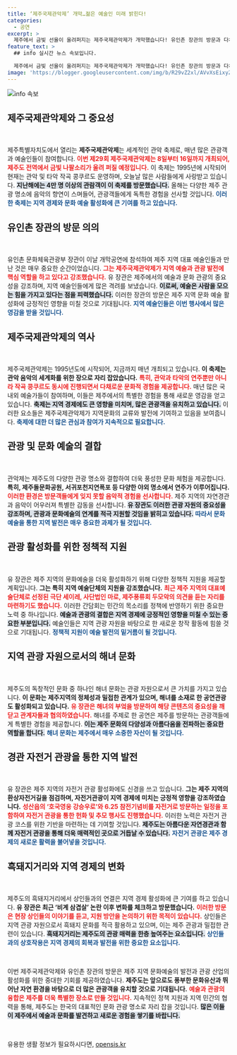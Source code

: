 ```yaml
---
title: ‘제주국제관악제’ 개막…젊은 예술인 미래 밝힌다!
categories:
  - 공연
excerpt: >
  제주에서 금빛 선율이 울려퍼지는 제주국제관악제가 개막했습니다! 유인촌 장관의 방문과 다채로운 공연, 그리고 제주 지역의 문화예술 활성화를 위한 노력이 이어집니다. 놓치지 마세요!
feature_text: >
  ## info 실시간 뉴스 속보입니다.

  제주에서 금빛 선율이 울려퍼지는 제주국제관악제가 개막했습니다! 유인촌 장관의 방문과 다채로운 공연, 그리고 제주 지역의 문화예술 활성화를 위한 노력이 이어집니다. 놓치지 마세요!
image: 'https://blogger.googleusercontent.com/img/b/R29vZ2xl/AVvXsEixyZcFfHzMRdzZMjFBmAUKJYCLCGyLL1o632UiGVXcaFdKo_bkvkuCioo0uUKlGfBVcT3P84aROyZIXSBEx3Aw5nCQ3pTgDom1WDC4m8eifvWiAmWEEVb4x6G_l8C0QH225ldMjyaFvpxGEBGNO37VmDTDMHGhJPq73UglMfDca1-0aw/s1600/blogspot.png'
---
```


<p><img src="https://blogger.googleusercontent.com/img/b/R29vZ2xl/AVvXsEixyZcFfHzMRdzZMjFBmAUKJYCLCGyLL1o632UiGVXcaFdKo_bkvkuCioo0uUKlGfBVcT3P84aROyZIXSBEx3Aw5nCQ3pTgDom1WDC4m8eifvWiAmWEEVb4x6G_l8C0QH225ldMjyaFvpxGEBGNO37VmDTDMHGhJPq73UglMfDca1-0aw/s1600/blogspot.png" alt="info 속보" /></p>

<h2 data-ke-size="size26">제주국제관악제와 그 중요성</h2>

<p data-ke-size="size16">&nbsp;</p>

<p>제주특별자치도에서 열리는 <b>제주국제관악제</b>는 세계적인 관악 축제로, 매년 많은 관광객과 예술인들이 참여합니다. <b><span style="color: #ee2323;">이번 제29회 제주국제관악제는 8일부터 16일까지 개최되어, 제주도 전역에서 금빛 나팔소리가 울려 퍼질 예정입니다.</span></b> 이 축제는 1995년에 시작되어 현재는 관악 및 타악 작곡 콩쿠르도 운영하며, 오늘날 많은 사람들에게 사랑받고 있습니다. <b><span style="background-color: #21538527;">지난해에는 4만 명 이상의 관람객이 이 축제를 방문했습니다.</span></b> 올해는 다양한 제주 관광 명소에 음악의 향연이 스며들어, 관광객들에게 독특한 경험을 선사할 것입니다. <b><span style="color: #1a5490;">이러한 축제는 지역 경제와 문화 예술 활성화에 큰 기여를 하고 있습니다.</span></b></p>

<h2 data-ke-size="size26">유인촌 장관의 방문 의의</h2>

<p data-ke-size="size16">&nbsp;</p>

<p>유인촌 문화체육관광부 장관이 이날 개막공연에 참석하여 제주 지역 대표 예술인들과 만난 것은 매우 중요한 순간이었습니다. <b><span style="color: #ee2323;">그는 제주국제관악제가 지역 예술과 관광 발전에 핵심 역할을 하고 있다고 강조했습니다.</span></b> 유 장관은 제주에서의 예술과 문화 관광의 중요성을 강조하며, 지역 예술인들에게 많은 격려를 보냈습니다. <b><span style="background-color: #21538527;">이로써, 예술은 사람을 모으는 힘을 가지고 있다는 점을 피력했습니다.</span></b> 이러한 장관의 방문은 제주 지역 문화 예술 활성화에 긍정적인 영향을 미칠 것으로 기대됩니다. <b><span style="color: #1a5490;">지역 예술인들은 이번 행사에서 많은 영감을 받을 것입니다.</span></b></p>

<h2 data-ke-size="size26">제주국제관악제의 역사</h2>

<p data-ke-size="size16">&nbsp;</p>

<p>제주국제관악제는 1995년도에 시작되어, 지금까지 매년 개최되고 있습니다. <b>이 축제는 관악 음악의 세계화를 위한 장으로 자리 잡았습니다.</b> <b><span style="color: #ee2323;">특히, 관악과 타악의 연주뿐만 아니라 작곡 콩쿠르도 동시에 진행되면서 다채로운 문화적 경험을 제공합니다.</span></b> 매년 많은 국내외 예술가들이 참여하며, 이들은 제주에서의 특별한 경험을 통해 새로운 영감을 얻고 있습니다. <b><span style="background-color: #21538527;">축제는 지역 경제에도 큰 영향을 미치며, 많은 관광객을 유치하고 있습니다.</span></b> 이러한 요소들은 제주국제관악제가 지역문화의 교류와 발전에 기여하고 있음을 보여줍니다. <b><span style="color: #1a5490;">축제에 대한 더 많은 관심과 참여가 지속적으로 필요합니다.</span></b></p>

<h2 data-ke-size="size26">관광 및 문화 예술의 결합</h2>

<p data-ke-size="size16">&nbsp;</p>

<p>관악제는 제주도의 다양한 관광 명소와 결합하여 더욱 풍성한 문화 체험을 제공합니다. <b>특히, 제주돌문화공원, 서귀포천지연폭포 등 다양한 야외 명소에서 연주가 이루어집니다.</b> <b><span style="color: #ee2323;">이러한 환경은 방문객들에게 잊지 못할 음악적 경험을 선사합니다.</span></b> 제주 지역의 자연경관과 음악이 어우러져 특별한 감동을 선사합니다. <b><span style="background-color: #21538527;">유 장관도 이러한 관광 자원의 중요성을 강조하며, 관광과 문화예술의 연계를 적극 지원할 것임을 밝히고 있습니다.</span></b> <b><span style="color: #1a5490;">따라서 문화예술을 통한 지역 발전은 매우 중요한 과제가 될 것입니다.</span></b></p>

<h2 data-ke-size="size26">관광 활성화를 위한 정책적 지원</h2>

<p data-ke-size="size16">&nbsp;</p>

<p>유 장관은 제주 지역의 문화예술을 더욱 활성화하기 위해 다양한 정책적 지원을 제공할 계획입니다. <b>그는 특히 지역 예술단체의 지원을 강조했습니다.</b> <b><span style="color: #ee2323;">최근 제주 지역의 대표예술단체로 선정된 극단 세이레, 사단법인 마로, 제주풍류회 두모악의 의견을 듣는 자리를 마련하기도 했습니다.</span></b> 이러한 간담회는 민간의 목소리를 정책에 반영하기 위한 중요한 노력 중 하나입니다. <b><span style="background-color: #21538527;">예술과 관광의 결합은 지역 경제에 긍정적인 영향을 미칠 수 있는 중요한 부분입니다.</span></b> 예술인들은 지역 관광 자원을 바탕으로 한 새로운 창작 활동에 힘쓸 것으로 기대됩니다. <b><span style="color: #1a5490;">정책적 지원이 예술 발전의 밑거름이 될 것입니다.</span></b></p>

<h2 data-ke-size="size26">지역 관광 자원으로서의 해녀 문화</h2>

<p data-ke-size="size16">&nbsp;</p>

<p>제주도의 독창적인 문화 중 하나인 해녀 문화는 관광 자원으로서 큰 가치를 가지고 있습니다. <b>이 문화는 제주지역의 정체성과 밀접한 관계가 있으며, 해녀를 소재로 한 공연관광도 활성화되고 있습니다.</b> <b><span style="color: #ee2323;">유 장관은 해녀의 부엌을 방문하여 해당 콘텐츠의 중요성을 깨닫고 관계자들과 협의하였습니다.</span></b> 해녀를 주제로 한 공연은 제주를 방문하는 관광객들에게 특별한 경험을 제공합니다. <b><span style="background-color: #21538527;">이는 제주 문화의 다양성과 아름다움을 전파하는 중요한 역할을 합니다.</span></b> <b><span style="color: #1a5490;">해녀 문화는 제주에서 매우 소중한 자산이 될 것입니다.</span></b></p>

<h2 data-ke-size="size26">경관 자전거 관광을 통한 지역 발전</h2>

<p data-ke-size="size16">&nbsp;</p>

<p>유 장관은 제주 지역의 자전거 관광 활성화에도 신경을 쓰고 있습니다. <b>그는 제주 지역의 환상자전거길을 점검하며, 자전거관광이 지역 경제에 미치는 긍정적 영향을 강조하였습니다.</b> <b><span style="color: #ee2323;">성산읍의 ‘호국영웅 강승우로’와 6.25 참전기념비를 자전거로 방문하는 일정을 포함하여 자전거 관광을 통한 헌화 및 추모 행사도 진행했습니다.</span></b> 이러한 노력은 자전거 관광 코스를 위한 기반을 마련하는 데 기여할 것입니다. <b><span style="background-color: #21538527;">제주도는 아름다운 자연경관과 함께 자전거 관광을 통해 더욱 매력적인 곳으로 거듭날 수 있습니다.</span></b> <b><span style="color: #1a5490;">자전거 관광은 제주 경제의 새로운 활력을 불어넣을 것입니다.</span></b></p>

<h2 data-ke-size="size26">흑돼지거리와 지역 경제의 변화</h2>

<p data-ke-size="size16">&nbsp;</p>

<p>제주도의 흑돼지거리에서 상인들과의 연결은 지역 경제 활성화에 큰 기여를 하고 있습니다. <b>유 장관은 최근 ‘비계 삼겹살’ 논란 이후 변화를 체크하고 방문했습니다.</b> <b><span style="color: #ee2323;">이러한 방문은 현장 상인들의 이야기를 듣고, 지원 방안을 논의하기 위한 목적이 있습니다.</span></b> 상인들은 지역 관광 자원으로서 흑돼지 문화를 적극 활용하고 있으며, 이는 제주 관광과 밀접한 관련이 있습니다. <b><span style="background-color: #21538527;">흑돼지거리는 제주도의 관광 매력을 한층 높여주는 요소입니다.</span></b> <b><span style="color: #1a5490;">상인들과의 상호작용은 지역 경제의 회복과 발전을 위한 중요한 요소입니다.</span></b></p>

<p data-ke-size="size16">&nbsp;</p>

<p>이번 제주국제관악제와 유인촌 장관의 방문은 제주 지역 문화예술의 발전과 관광 산업의 활성화를 위한 중대한 기회를 제공하였습니다. <b>제주도는 앞으로도 풍부한 문화유산과 뛰어난 자연 환경을 바탕으로 더 많은 관광객을 유치할 것으로 기대됩니다.</b> <b><span style="color: #ee2323;">예술과 관광의 융합은 제주를 더욱 특별한 장소로 만들 것입니다.</span></b> 지속적인 정책 지원과 지역 민간의 협력을 통해, 제주도는 한국의 대표적인 문화 관광 명소로 자리 잡을 것입니다. <b><span style="background-color: #21538527;">많은 이들이 제주에서 예술과 문화를 발견하고 새로운 경험을 쌓기를 바랍니다.</span></b> </p>

<p data-ke-size="size16">&nbsp;</p>
유용한 생활 정보가 필요하시다면, <a href="https://opensis.kr" rel="dofollow">opensis.kr</a>


